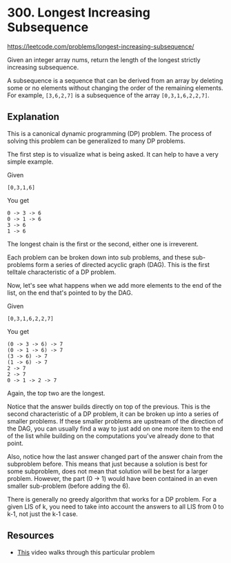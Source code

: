 # 300. Longest Increasing Subsequence

https://leetcode.com/problems/longest-increasing-subsequence/

Given an integer array nums, return the length of the longest strictly increasing subsequence.

A subsequence is a sequence that can be derived from an array by deleting some or no elements without changing the order of the remaining elements. For example, `[3,6,2,7]` is a subsequence of the array `[0,3,1,6,2,2,7]`.
 
## Explanation

This is a canonical dynamic programming (DP) problem. The process of solving this problem can be generalized to many DP problems.

The first step is to visualize what is being asked. It can help to have a very simple example.

Given
```
[0,3,1,6]
```

You get
```
0 -> 3 -> 6
0 -> 1 -> 6
3 -> 6
1 -> 6
```

The longest chain is the first or the second, either one is irreverent.

Each problem can be broken down into sub problems, and these sub-problems form a series of directed acyclic graph (DAG). This is the first telltale characteristic of a DP problem.

Now, let's see what happens when we add more elements to the end of the list, on the end that's pointed to by the DAG.

Given
```
[0,3,1,6,2,2,7]
```

You get
```
(0 -> 3 -> 6) -> 7
(0 -> 1 -> 6) -> 7
(3 -> 6) -> 7
(1 -> 6) -> 7
2 -> 7
2 -> 7
0 -> 1 -> 2 -> 7
```

Again, the top two are the longest.

Notice that the answer builds directly on top of the previous. This is the second characteristic of a DP problem, it can be broken up into a series of smaller problems. If these smaller problems are upstream of the direction of the DAG, you can usually find a way to just add on one more item to the end of the list while building on the computations you've already done to that point.

Also, notice how the last answer changed part of the answer chain from the subproblem before. This means that just because a solution is best for some subproblem, does not mean that solution will be best for a larger problem. However, the part (0 -> 1) would have been contained in an even smaller sub-problem (before adding the 6).

There is generally no greedy algorithm that works for a DP problem. For a given LIS of k, you need to take into account the answers to all LIS from 0 to k-1, not just the k-1 case.

## Resources
* [This](https://www.youtube.com/watch?v=aPQY__2H3tE) video walks through this particular problem